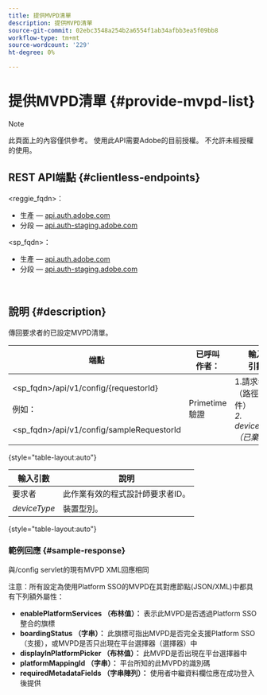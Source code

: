 ```yaml
---
title: 提供MVPD清單
description: 提供MVPD清單
source-git-commit: 02ebc3548a254b2a6554f1ab34afbb3ea5f09bb8
workflow-type: tm+mt
source-wordcount: '229'
ht-degree: 0%

---
```


# 提供MVPD清單 {#provide-mvpd-list}

>[!NOTE]
>
>此頁面上的內容僅供參考。 使用此API需要Adobe的目前授權。 不允許未經授權的使用。

## REST API端點 {#clientless-endpoints}

&lt;reggie_fqdn>：

* 生產 —  [api.auth.adobe.com](http://api.auth.adobe.com/)
* 分段 —  [api.auth-staging.adobe.com](http://api.auth-staging.adobe.com/)

&lt;sp_fqdn>：

* 生產 —  [api.auth.adobe.com](http://api.auth.adobe.com/)
* 分段 —  [api.auth-staging.adobe.com](http://api.auth-staging.adobe.com/)

</br>

## 說明 {#description}

傳回要求者的已設定MVPD清單。

| 端點 | 已呼叫  </br>作者： | 輸入   </br>引數 | HTTP  </br>方法 | 回應 | HTTP  </br>回應 |
| --- | --- | --- | --- | --- | --- |
| &lt;sp_fqdn>/api/v1/config/{requestorId}</br></br>例如：</br></br>&lt;sp_fqdn>/api/v1/config/sampleRequestorId | Primetime驗證 | 1.請求者</br>    （路徑元件）</br>_2.  deviceType （已棄用）_ | GET | 包含MVPD清單的XML或JSON。 | 200 |

{style="table-layout:auto"}


| 輸入引數 | 說明 |
| --------------- | ------------------------------------------------------------- |
| 要求者 | 此作業有效的程式設計師要求者ID。 |
| *deviceType* | 裝置型別。 |

{style="table-layout:auto"}

### 範例回應 {#sample-response}

與/config servlet的現有MVPD XML回應相同

注意：所有設定為使用Platform SSO的MVPD在其對應節點(JSON/XML)中都具有下列額外屬性：

* **enablePlatformServices （布林值）：** 表示此MVPD是否透過Platform SSO整合的旗標
* **boardingStatus （字串）：** 此旗標可指出MVPD是否完全支援Platform SSO （支援），或MVPD是否只出現在平台選擇器（選擇器）中
* **displayInPlatformPicker （布林值）：** 此MVPD是否出現在平台選擇器中
* **platformMappingId （字串）：** 平台所知的此MVPD的識別碼
* **requiredMetadataFields （字串陣列）：** 使用者中繼資料欄位應在成功登入後提供
